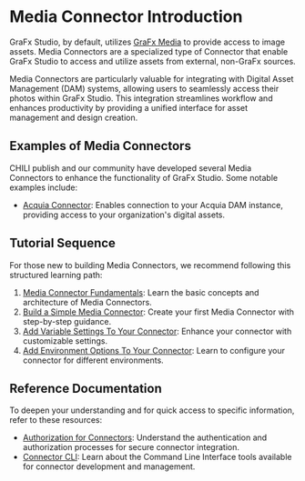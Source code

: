 # Media Connector Introduction

GraFx Studio, by default, utilizes [GraFx Media](/GraFx-Media/) to provide access to image assets. Media Connectors are a specialized type of Connector that enable GraFx Studio to access and utilize assets from external, non-GraFx sources.

Media Connectors are particularly valuable for integrating with Digital Asset Management (DAM) systems, allowing users to seamlessly access their photos within GraFx Studio. This integration streamlines workflow and enhances productivity by providing a unified interface for asset management and design creation.

## Examples of Media Connectors

CHILI publish and our community have developed several Media Connectors to enhance the functionality of GraFx Studio. Some notable examples include:

- [Acquia Connector](/GraFx-Studio/connectors/connector-acquia-dam/): Enables connection to your Acquia DAM instance, providing access to your organization's digital assets.

## Tutorial Sequence

For those new to building Media Connectors, we recommend following this structured learning path:

1. [Media Connector Fundamentals](/GraFx-Developers/connectors/media-connector/media-connector-fundamentals/): Learn the basic concepts and architecture of Media Connectors.
2. [Build a Simple Media Connector](/GraFx-Developers/connectors/media-connector/build-a-simple-media-connector/): Create your first Media Connector with step-by-step guidance.
3. [Add Variable Settings To Your Connector](/GraFx-Developers/connectors/media-connector/add-variable-settings-to-your-connector/): Enhance your connector with customizable settings.
4. [Add Environment Options To Your Connector](/GraFx-Developers/connectors/media-connector/add-environment-options-to-your-connector/): Learn to configure your connector for different environments.

## Reference Documentation

To deepen your understanding and for quick access to specific information, refer to these resources:

- [Authorization for Connectors](/GraFx-Developers/connectors/authorization-for-connectors/): Understand the authentication and authorization processes for secure connector integration.
- [Connector CLI](/GraFx-Developers/connectors/connector-cli/): Learn about the Command Line Interface tools available for connector development and management.